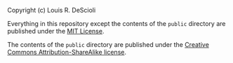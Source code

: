 Copyright (c) Louis R. DeScioli

Everything in this repository except the contents of the `public` directory are published under the [MIT License](https://opensource.org/licenses/MIT).

The contents of the `public` directory are published under the [Creative Commons Attribution-ShareAlike license](https://creativecommons.org/licenses/by-sa/4.0/).
